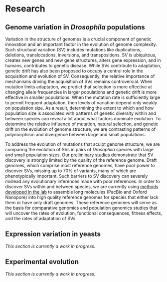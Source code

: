 # Research

## Genome variation in *Drosophila* populations

Variation in the structure of genomes is a crucial component of genetic innovation and an important factor in the evolution of genome complexity. Such structural variation (SV) includes mutations like duplications, deletions, translocations, inversions, and transpositions. SV is ubiquitous, creates new genes and new gene structures, alters gene expression, and in humans, contributes to genetic disease. While SVs contribute to adaptation, genetic drift has also been proposed to occupy a central role in the acquisition and evolution of SV. Consequently, the relative importance of mechanisms driving the acquisition of SVs remains controversial. When mutation limits adaptation, we predict that selection is more effective at changing allele frequencies in larger populations and genetic drift is more effective in smaller populations. When the mutation rate is sufficiently large to permit frequent adaptation, then levels of variation depend only weakly on population size. As a result, determining the extent to which and how population size is associated with patterns of genetic diversity within and between species can reveal a lot about what factors dominate evolution. To determine the relative influence of mutation, natural selection, and genetic drift on the evolution of genome structure, we are contrasting patterns of polymorphism and divergence between large and small populations. 

To address the evolution of mutations that sculpt genome structure, we are comparing the evolution of SVs in pairs of *Drosophila* species with large and small population sizes. Our [preliminary studies](publications.md#p21) demonstrate that SV discovery is strongly limited by the quality of the reference genome. Draft genomes, which comprise most reference genomes, have poor power to discover SVs, missing up to 70% of variants, many of which are phenotypically important. Such barriers to SV discovery can severely mislead any evolutionary inferences made with poor references. In order to discover SVs within and between species, we are currently using [methods developed in the lab](publications#p18) to assemble long molecules (PacBio and Oxford Nanopore) into high quality reference genomes for species that either lack them or have only draft genomes. These reference genomes will serve as the basis for comparative genomics and population genomics studies that will uncover the rates of evolution, functional consequences, fitness effects, and the rates of adaptation of SVs.

## Expression variation in yeasts

_This section is currently a work in progress._

## Experimental evolution

_This section is currently a work in progress._

